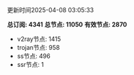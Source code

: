 更新时间2025-04-08 03:05:33

**总订阅: 4341**
**总节点: 11050**
**有效节点: 2870**
- v2ray节点: 1415
- trojan节点: 958
- ss节点: 496
- ssr节点: 1

